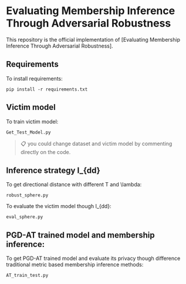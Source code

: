 # Evaluating Membership Inference Through Adversarial Robustness

This repository is the official implementation of [Evaluating Membership Inference Through Adversarial Robustness]. 

## Requirements

To install requirements:

```setup
pip install -r requirements.txt
```

## Victim model

To train victim model:

```
Get_Test_Model.py
```

> 📋  you could change dataset and victim model by commenting directly on the code.

## Inference strategy I_{dd}

To get directional distance with different T and \lambda:

```
robust_sphere.py
```

To evaluate the victim model though I_{dd}:

```
eval_sphere.py
```

## PGD-AT trained model and membership inference:

To get PGD-AT trained model and evaluate its privacy though difference traditional metric based membership inference methods:

```
AT_train_test.py
```
